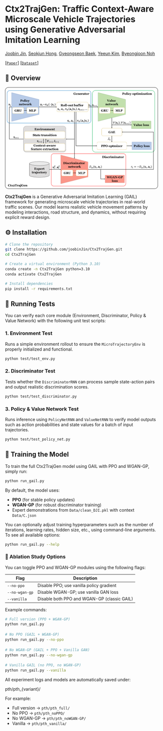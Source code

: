 # Ctx2TrajGen: Traffic Context-Aware Microscale Vehicle Trajectories using Generative Adversarial Imitation Learning

[Joobin Jin](https://github.com/joobinJin), [Seokjun Hong](https://github.com/seokjun-h), [Gyeongseon Baek](modifiying), [Yeeun Kim](modifiying), [Byeongjoon Noh](https://scholar.google.com/citations?hl=ko&user=0mPWzzIAAAAJ)

[[`Paper`](https://arxiv.org/abs/2507.17418)] [[`Dataset`](https://huggingface.co/datasets/Hj-Lee/The-DRIFT)] 

## 🚀 Overview

![Architecture](images/architecture.png)

**Ctx2TrajGen**  is a Generative Adversarial Imitation Learning (GAIL) framework for generating microscale vehicle trajectories in real-world traffic scenes. Our model learns realistic vehicle movement patterns by modeling interactions, road structure, and dynamics, without requiring explicit reward design.


## ⚙️ Installation

```bash
# Clone the repository
git clone https://github.com/joobinJin/Ctx2TrajGen.git
cd Ctx2TrajGen
```

```bash
# Create a virtual environment (Python 3.10)
conda create -n Ctx2TrajGen python=3.10
conda activate Ctx2TrajGen
```

```bash
# Install dependencies
pip install -r requirements.txt
```
## 🧪 Running Tests

You can verify each core module (Environment, Discriminator, Policy & Value Network) with the following unit test scripts:

### 1. Environment Test

Runs a simple environment rollout to ensure the `MicroTrajectoryEnv` is properly initialized and functional.

```bash
python test/test_env.py
```

### 2. Discriminator Test

Tests whether the `DiscriminatorRNN` can process sample state-action pairs and output realistic discrimination scores.

```bash
python test/test_discriminator.py
```

### 3. Policy & Value Network Test

Runs inference using `PolicyNetRNN` and `ValueNetRNN` to verify model outputs such as action probabilities and state values for a batch of input trajectories.

```bash
python test/test_policy_net.py
```

## 🏃 Training the Model

To train the full Ctx2TrajGen model using GAIL with PPO and WGAN-GP, simply run:

```bash
python run_gail.py
```

By default, the model uses:
- **PPO** (for stable policy updates)
- **WGAN-GP** (for robust discriminator training)
- Expert demonstrations from `Data/clean_DJI.pkl` with context `Data/C.json`

You can optionally adjust training hyperparameters such as the number of iterations, learning rates, hidden size, etc., using command-line arguments. To see all available options:

```bash
python run_gail.py --help
```

### 🔬 Ablation Study Options

You can toggle PPO and WGAN-GP modules using the following flags:

| Flag | Description |
|------|-------------|
| `--no-ppo` | Disable PPO; use vanilla policy gradient |
| `--no-wgan-gp` | Disable WGAN-GP; use vanilla GAN loss |
| `--vanilla` | Disable both PPO and WGAN-GP (classic GAIL) |

Example commands:

```bash
# Full version (PPO + WGAN-GP)
python run_gail.py

# No PPO (GAIL + WGAN-GP)
python run_gail.py --no-ppo

# No WGAN-GP (GAIL + PPO + Vanilla GAN)
python run_gail.py --no-wgan-gp

# Vanilla GAIL (no PPO, no WGAN-GP)
python run_gail.py --vanilla
```
All experiment logs and models are automatically saved under:

pth/pth_{variant}/


For example:
- Full version → `pth/pth_full/`  
- No PPO → `pth/pth_noPPO/`  
- No WGAN-GP → `pth/pth_noWGAN-GP/`  
- Vanilla → `pth/pth_vanilla/`
